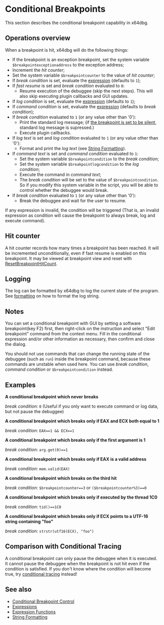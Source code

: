 # Conditional Breakpoints

This section describes the conditional breakpoint capability in x64dbg.

## Operations overview

When a breakpoint is hit, x64dbg will do the following things:

- If the breakpoint is an exception breakpoint, set the system variable `$breakpointexceptionaddress` to the exception address;
- Increment the *hit counter*;
- Set the system variable `$breakpointcounter` to the value of *hit counter*;
- If *break condition* is set, evaluate the [expression](./Expressions.rst) (defaults to `1`);
- If *fast resume* is set and *break condition* evaluated to `0`:
  - Resume execution of the debuggee (skip the next steps). This will also skip executing plugin callbacks and GUI updates.
- If *log condition* is set, evaluate the [expression](./Expressions.rst) (defaults to `1`);
- If *command condition* is set, evaluate the [expression](./Expressions.rst) (defaults to *break condition*);
- If *break condition* evaluated to `1` (or any value other than '0'):
  - Print the standard log message; (if [the breakpoint is set to be silent](../commands/conditional-breakpoint-control/SetBreakpointSilent.md), standard log message is supressed.)
  - Execute plugin callbacks.
- If *log text* is set and *log condition* evaluated to `1` (or any value other than '0'):
  - Format and print the *log text* (see [String Formatting](./Formatting.rst)).
- If *command text* is set and *command condition* evaluated to `1`:
  - Set the system variable `$breakpointcondition` to the *break condition*;
  - Set the system variable `$breakpointlogcondition` to the *log condition*;
  - Execute the command in *command text*;
  - The *break condition* will be set to the value of `$breakpointcondition`. So if you modify this system variable in the script, you will be able to control whether the debuggee would break.
- If *break condition* evaluated to `1` (or any value other than '0'):
  - Break the debuggee and wait for the user to resume.
  
If any expression is invalid, the condition will be triggered (That is, an invalid expression as condition will cause the breakpoint to always break, log and execute command).

## Hit counter

A hit counter records how many times a breakpoint has been reached. It will be incremented unconditionally, even if fast resume is enabled on this breakpoint. It may be viewed at breakpoint view and reset with [ResetBreakpointHitCount](../commands/conditional-breakpoint-control/ResetBreakpointHitCount.md).

## Logging

The log can be formatted by x64dbg to log the current state of the program. See [formatting](./Formatting.rst) on how to format the log string.

## Notes

You can set a conditional breakpoint with GUI by setting a software breakpoint(key F2) first, then right-click on the instruction and select "Edit breakpoint" command from the context menu. Fill in the conditional expression and/or other information as necessary, then confirm and close the dialog.

You should not use commands that can change the running state of the debuggee (such as `run`) inside the breakpoint command, because these commands are unstable when used here. You can use *break condition*, *command condition* or `$breakpointcondition` instead.

## Examples

**A conditional breakpoint which never breaks**

*break condition*: `0` (Useful if you only want to execute command or log data, but not pause the debuggee)

**A conditional breakpoint which breaks only if EAX and ECX both equal to 1**

*break condition*: `EAX==1 && ECX==1`

**A conditional breakpoint which breaks only if the first argument is 1**

*break condition*: `arg.get(0)==1`

**A conditional breakpoint which breaks only if EAX is a valid address**

*break condition*: `mem.valid(EAX)`

**A conditional breakpoint which breaks on the third hit**

*break condition*: `$breakpointcounter==3` or `($breakpointcounter%3)==0`

**A conditional breakpoint which breaks only if executed by the thread 1C0**

*break condition*: `tid()==1C0`

**A conditional breakpoint which breaks only if ECX points to a UTF-16 string containing "foo"**

*break condition*: `strstr(utf16(ECX), "foo")`

## Comparison with Conditional Tracing

A conditional breakpoint can only pause the debuggee when it is executed. It cannot pause the debuggee when the breakpoint is not hit even if the condition is satisfied. If you don't know where the condition will become true, try [conditional tracing](./ConditionalTracing.md) instead!

## See also

- [Conditional Breakpoint Control](../commands/conditional-breakpoint-control/index.rst)
- [Expressions](./Expressions.rst)
- [Expression Functions](./Expression-functions.md)
- [String Formatting](./Formatting.rst)
